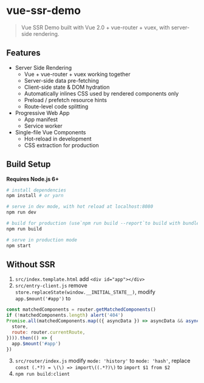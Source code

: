 # vue-ssr-demo

> Vue SSR Demo built with Vue 2.0 + vue-router + vuex, with server-side rendering.

## Features

- Server Side Rendering
  - Vue + vue-router + vuex working together
  - Server-side data pre-fetching
  - Client-side state & DOM hydration
  - Automatically inlines CSS used by rendered components only
  - Preload / prefetch resource hints
  - Route-level code splitting
- Progressive Web App
  - App manifest
  - Service worker
- Single-file Vue Components
  - Hot-reload in development
  - CSS extraction for production

## Build Setup

**Requires Node.js 6+**

``` bash
# install dependencies
npm install # or yarn

# serve in dev mode, with hot reload at localhost:8080
npm run dev

# build for production (use`npm run build --report`to build with bundle size analytics)
npm run build

# serve in production mode
npm start
```

## Without SSR
1. `src/index.template.html` add `<div id="app"></div>`
2. `src/entry-client.js` remove `store.replaceState(window.__INITIAL_STATE__)`, modify `app.$mount('#app')` to
```javascript
const matchedComponents = router.getMatchedComponents()
if (!matchedComponents.length) alert('404')
Promise.all(matchedComponents.map(({ asyncData }) => asyncData && asyncData({
  store,
  route: router.currentRoute,
}))).then(() => {
  app.$mount('#app')
})
```
3. `src/router/index.js` modify `mode: 'history'` to `mode: 'hash'`, replace `const (.*?) = \(\) => import\((.*?)\)` to `import $1 from $2`
4. `npm run build:client`
